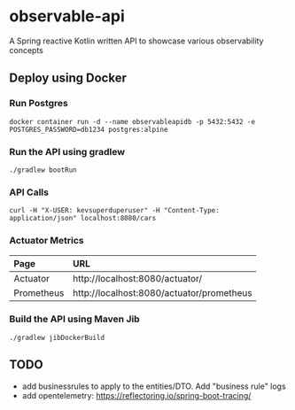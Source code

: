 # observable-api

A Spring reactive Kotlin written API to showcase various observability concepts

## Deploy using Docker

### Run Postgres

```shell
docker container run -d --name observableapidb -p 5432:5432 -e POSTGRES_PASSWORD=db1234 postgres:alpine
```

### Run the API using gradlew

```shell
./gradlew bootRun
```

### API Calls

```shell
curl -H "X-USER: kevsuperduperuser" -H "Content-Type: application/json" localhost:8080/cars
```

### Actuator Metrics

| Page        | URL                                       |
|:------------|:------------------------------------------|
| Actuator    | http://localhost:8080/actuator/           |
 | Prometheus  | http://localhost:8080/actuator/prometheus |

### Build the API using Maven Jib

```shell
./gradlew jibDockerBuild
```

## TODO

- add businessrules to apply to the entities/DTO. Add "business rule" logs
- add opentelemetry: https://reflectoring.io/spring-boot-tracing/